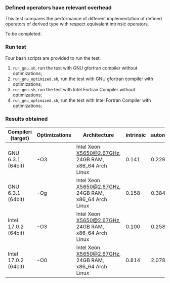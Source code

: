 ### Defined operators have relevant overhead

This test compares the performance of different implementation of defined operators of derived type with respect equivalent intrinsic operators.

To be completed.

### Run test

Four bash scripts are provided to run the test:

1. `run_gnu.sh`, run the test with GNU gfortran compiler without optimizations;
2. `run_gnu_optimized.sh`, run the test with GNU gfortran compiler with optimizations;
3. `run_gnu.sh`, run the test with Intel Fortran Compiler without optimizations;
4. `run_gnu_optimized.sh`, run the test with Intel Fortran Compiler with optimizations;

### Results obtained

|Compileri (target)   |Optimizations|Architecture                                         | intrinsic | automatic | allocatable | polymorphic |
|---------------------|-------------|-----------------------------------------------------|-----------|-----------|-------------|-------------|
| GNU 6.3.1 (64bit)   | -O3         |Intel Xeon X5650@2.67GHz, 24GB RAM, x86_64 Arch Linux|0.141      |0.229      |0.185        |  /          |
| GNU 6.3.1 (64bit)   | -Og         |Intel Xeon X5650@2.67GHz, 24GB RAM, x86_64 Arch Linux|0.158      |0.384      |0.350        |  /          |
| Intel 17.0.2 (64bit)| -O3         |Intel Xeon X5650@2.67GHz, 24GB RAM, x86_64 Arch Linux|0.100      |0.258      |0.242        |0.290        |
| Intel 17.0.2 (64bit)| -O0         |Intel Xeon X5650@2.67GHz, 24GB RAM, x86_64 Arch Linux|0.814      |2.078      |1.726        |2.394        |
